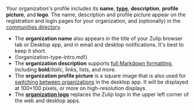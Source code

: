 Your organization's profile includes its **name**,
[**type**](/help/organization-type), **description**, **profile picture**, and
**logo**. The name, description and profile picture appear on the registration
and login pages for your organization, and (optionally) in the [communities
directory](/help/communities-directory).

- The **organization name** also appears in the title of your Zulip browser tab
  or Desktop app, and in email and desktop notifications. It's best to keep it
  short.
- {!organization-type-intro.md!}
- The **organization description** supports [full Markdown
  formatting](/help/format-your-message-using-markdown), including
  **bold**/*italic*, links, lists, and more.
- The **organization profile picture** is a square image that is also used for
  [switching between organizations](/help/switching-between-organizations) in
  the desktop app. It will be displayed at 100×100 pixels, or more on
  high-resolution displays.
- The [**organization logo**](#add-a-wide-logo) replaces the Zulip logo in the
  upper left corner of the web and desktop apps.
